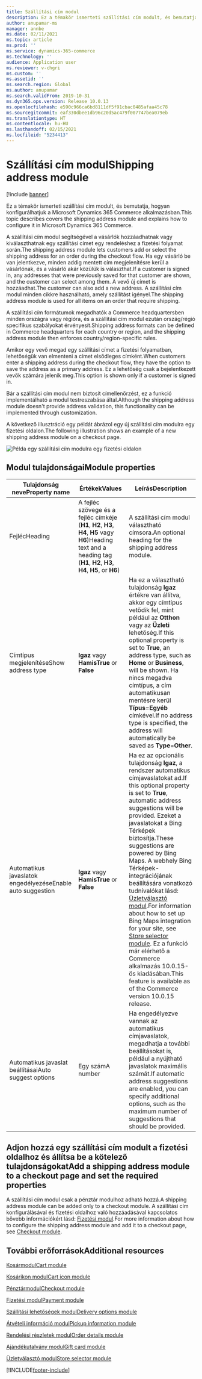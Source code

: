```yaml
---
title: Szállítási cím modul
description: Ez a témakör ismerteti szállítási cím modult, és bemutatja, hogyan konfigurálhatjuk a Microsoft Dynamics 365 Commerce alkalmazásban.
author: anupamar-ms
manager: annbe
ms.date: 02/11/2021
ms.topic: article
ms.prod: ''
ms.service: dynamics-365-commerce
ms.technology: ''
audience: Application user
ms.reviewer: v-chgri
ms.custom: ''
ms.assetid: ''
ms.search.region: Global
ms.author: anupamar
ms.search.validFrom: 2019-10-31
ms.dyn365.ops.version: Release 10.0.13
ms.openlocfilehash: e590c966ca6bd8111df5f91cbac0485afaa45c78
ms.sourcegitcommit: eaf330dbee1db96c20d5ac479f007747bea079eb
ms.translationtype: HT
ms.contentlocale: hu-HU
ms.lasthandoff: 02/15/2021
ms.locfileid: "5234413"
---
```

# <a name="shipping-address-module"></a><span data-ttu-id="9a66e-103">Szállítási cím modul</span><span class="sxs-lookup"><span data-stu-id="9a66e-103">Shipping address module</span></span>

[!include [banner](includes/banner.md)]

<span data-ttu-id="9a66e-104">Ez a témakör ismerteti szállítási cím modult, és bemutatja, hogyan konfigurálhatjuk a Microsoft Dynamics 365 Commerce alkalmazásban.</span><span class="sxs-lookup"><span data-stu-id="9a66e-104">This topic describes covers the shipping address module and explains how to configure it in Microsoft Dynamics 365 Commerce.</span></span>

<span data-ttu-id="9a66e-105">A szállítási cím modul segítségével a vásárlók hozzáadhatnak vagy kiválaszthatnak egy szállítási címet egy rendeléshez a fizetési folyamat során.</span><span class="sxs-lookup"><span data-stu-id="9a66e-105">The shipping address module lets customers add or select the shipping address for an order during the checkout flow.</span></span> <span data-ttu-id="9a66e-106">Ha egy vásárló be van jelentkezve, minden addig mentett cím megjelenítésre kerül a vásárlónak, és a vásárló akár közülük is választhat.</span><span class="sxs-lookup"><span data-stu-id="9a66e-106">If a customer is signed in, any addresses that were previously saved for that customer are shown, and the customer can select among them.</span></span> <span data-ttu-id="9a66e-107">A vevő új címet is hozzáadhat.</span><span class="sxs-lookup"><span data-stu-id="9a66e-107">The customer can also add a new address.</span></span> <span data-ttu-id="9a66e-108">A szállítási cím modul minden cikkre használható, amely szállítást igényel.</span><span class="sxs-lookup"><span data-stu-id="9a66e-108">The shipping address module is used for all items on an order that require shipping.</span></span>

<span data-ttu-id="9a66e-109">A szállítási cím formátumok megadhatók a Commerce headquartersben minden országra vagy régióra, és a szállítási cím modul ezután ország/régió specifikus szabályokat érvényesít.</span><span class="sxs-lookup"><span data-stu-id="9a66e-109">Shipping address formats can be defined in Commerce headquarters for each country or region, and the shipping address module then enforces country/region-specific rules.</span></span>

<span data-ttu-id="9a66e-110">Amikor egy vevő megad egy szállítási címet a fizetési folyamatban, lehetőségük van elmenteni a címet elsődleges címként.</span><span class="sxs-lookup"><span data-stu-id="9a66e-110">When customers enter a shipping address during the checkout flow, they have the option to save the address as a primary address.</span></span> <span data-ttu-id="9a66e-111">Ez a lehetőség csak a bejelentkezett vevők számára jelenik meg.</span><span class="sxs-lookup"><span data-stu-id="9a66e-111">This option is shown only if a customer is signed in.</span></span>

<span data-ttu-id="9a66e-112">Bár a szállítási cím modul nem biztosít címellenőrzést, ez a funkció implementálható a modul testreszabása által.</span><span class="sxs-lookup"><span data-stu-id="9a66e-112">Although the shipping address module doesn't provide address validation, this functionality can be implemented through customization.</span></span>

<span data-ttu-id="9a66e-113">A következő illusztráció egy példát ábrázol egy új szállítási cím modulra egy fizetési oldalon.</span><span class="sxs-lookup"><span data-stu-id="9a66e-113">The following illustration shows an example of a new shipping address module on a checkout page.</span></span>

![Példa egy szállítási cím modulra egy fizetési oldalon](./media/ecommerce-shippingaddress.PNG)

## <a name="module-properties"></a><span data-ttu-id="9a66e-115">Modul tulajdonságai</span><span class="sxs-lookup"><span data-stu-id="9a66e-115">Module properties</span></span>

| <span data-ttu-id="9a66e-116">Tulajdonság neve</span><span class="sxs-lookup"><span data-stu-id="9a66e-116">Property name</span></span> | <span data-ttu-id="9a66e-117">Értékek</span><span class="sxs-lookup"><span data-stu-id="9a66e-117">Values</span></span> | <span data-ttu-id="9a66e-118">Leírás</span><span class="sxs-lookup"><span data-stu-id="9a66e-118">Description</span></span> |
|---------------|--------|-------------|
| <span data-ttu-id="9a66e-119">Fejléc</span><span class="sxs-lookup"><span data-stu-id="9a66e-119">Heading</span></span> | <span data-ttu-id="9a66e-120">A fejléc szövege és a fejléc címkéje (**H1**, **H2**, **H3**, **H4**, **H5** vagy **H6**)</span><span class="sxs-lookup"><span data-stu-id="9a66e-120">Heading text and a heading tag (**H1**, **H2**, **H3**, **H4**, **H5**, or **H6**)</span></span> | <span data-ttu-id="9a66e-121">A szállítási cím modul választható címsora.</span><span class="sxs-lookup"><span data-stu-id="9a66e-121">An optional heading for the shipping address module.</span></span> |
| <span data-ttu-id="9a66e-122">Címtípus megjelenítése</span><span class="sxs-lookup"><span data-stu-id="9a66e-122">Show address type</span></span> | <span data-ttu-id="9a66e-123">**Igaz** vagy **Hamis**</span><span class="sxs-lookup"><span data-stu-id="9a66e-123">**True** or **False**</span></span> | <span data-ttu-id="9a66e-124">Ha ez a választható tulajdonság **Igaz** értékre van állítva, akkor egy címtípus vetődik fel, mint például az **Otthon** vagy az **Üzleti** lehetőség.</span><span class="sxs-lookup"><span data-stu-id="9a66e-124">If this optional property is set to **True**, an address type, such as **Home** or **Business**, will be shown.</span></span> <span data-ttu-id="9a66e-125">Ha nincs megadva címtípus, a cím automatikusan mentésre kerül **Típus**=**Egyéb** címkével.</span><span class="sxs-lookup"><span data-stu-id="9a66e-125">If no address type is specified, the address will automatically be saved as **Type**=**Other**.</span></span> |
| <span data-ttu-id="9a66e-126">Automatikus javaslatok engedélyezése</span><span class="sxs-lookup"><span data-stu-id="9a66e-126">Enable auto suggestion</span></span>| <span data-ttu-id="9a66e-127">**Igaz** vagy **Hamis**</span><span class="sxs-lookup"><span data-stu-id="9a66e-127">**True** or **False**</span></span> | <span data-ttu-id="9a66e-128">Ha ez az opcionális tulajdonság **Igaz**, a rendszer automatikus címjavaslatokat ad.</span><span class="sxs-lookup"><span data-stu-id="9a66e-128">If this optional property is set to **True**, automatic address suggestions will be provided.</span></span> <span data-ttu-id="9a66e-129">Ezeket a javaslatokat a Bing Térképek biztosítja.</span><span class="sxs-lookup"><span data-stu-id="9a66e-129">These suggestions are powered by Bing Maps.</span></span> <span data-ttu-id="9a66e-130">A webhely Bing Térképek-integrációjának beállítására vonatkozó tudnivalókat lásd: [Üzletválasztó modul](store-selector.md).</span><span class="sxs-lookup"><span data-stu-id="9a66e-130">For information about how to set up Bing Maps integration for your site, see [Store selector module](store-selector.md).</span></span> <span data-ttu-id="9a66e-131">Ez a funkció már elérhető a Commerce alkalmazás 10.0.15-ös kiadásában.</span><span class="sxs-lookup"><span data-stu-id="9a66e-131">This feature is available as of the Commerce version 10.0.15 release.</span></span>|
|<span data-ttu-id="9a66e-132">Automatikus javaslat beállításai</span><span class="sxs-lookup"><span data-stu-id="9a66e-132">Auto suggest options</span></span>| <span data-ttu-id="9a66e-133">Egy szám</span><span class="sxs-lookup"><span data-stu-id="9a66e-133">A number</span></span>| <span data-ttu-id="9a66e-134">Ha engedélyezve vannak az automatikus címjavaslatok, megadhatja a további beállításokat is, például a nyújtható javaslatok maximális számát.</span><span class="sxs-lookup"><span data-stu-id="9a66e-134">If automatic address suggestions are enabled, you can specify additional options, such as the maximum number of suggestions that should be provided.</span></span>|

## <a name="add-a-shipping-address-module-to-a-checkout-page-and-set-the-required-properties"></a><span data-ttu-id="9a66e-135">Adjon hozzá egy szállítási cím modult a fizetési oldalhoz és állítsa be a kötelező tulajdonságokat</span><span class="sxs-lookup"><span data-stu-id="9a66e-135">Add a shipping address module to a checkout page and set the required properties</span></span>

<span data-ttu-id="9a66e-136">A szállítási cím modul csak a pénztár modulhoz adható hozzá.</span><span class="sxs-lookup"><span data-stu-id="9a66e-136">A shipping address module can be added only to a checkout module.</span></span> <span data-ttu-id="9a66e-137">A szállítási cím konfigurálásával és fizetési oldalhoz való hozzáadásával kapcsolatos bővebb információkért lásd: [Fizetési modul](add-checkout-module.md).</span><span class="sxs-lookup"><span data-stu-id="9a66e-137">For more information about how to configure the shipping address module and add it to a checkout page, see [Checkout module](add-checkout-module.md).</span></span>

## <a name="additional-resources"></a><span data-ttu-id="9a66e-138">További erőforrások</span><span class="sxs-lookup"><span data-stu-id="9a66e-138">Additional resources</span></span>

[<span data-ttu-id="9a66e-139">Kosármodul</span><span class="sxs-lookup"><span data-stu-id="9a66e-139">Cart module</span></span>](add-cart-module.md)

[<span data-ttu-id="9a66e-140">Kosárikon modul</span><span class="sxs-lookup"><span data-stu-id="9a66e-140">Cart icon module</span></span>](cart-icon-module.md)

[<span data-ttu-id="9a66e-141">Pénztármodul</span><span class="sxs-lookup"><span data-stu-id="9a66e-141">Checkout module</span></span>](add-checkout-module.md)

[<span data-ttu-id="9a66e-142">Fizetési modul</span><span class="sxs-lookup"><span data-stu-id="9a66e-142">Payment module</span></span>](payment-module.md)

[<span data-ttu-id="9a66e-143">Szállítási lehetőségek modul</span><span class="sxs-lookup"><span data-stu-id="9a66e-143">Delivery options module</span></span>](delivery-options-module.md)

[<span data-ttu-id="9a66e-144">Átvételi információ modul</span><span class="sxs-lookup"><span data-stu-id="9a66e-144">Pickup information module</span></span>](pickup-info-module.md)

[<span data-ttu-id="9a66e-145">Rendelési részletek modul</span><span class="sxs-lookup"><span data-stu-id="9a66e-145">Order details module</span></span>](order-confirmation-module.md)

[<span data-ttu-id="9a66e-146">Ajándékutalvány modul</span><span class="sxs-lookup"><span data-stu-id="9a66e-146">Gift card module</span></span>](add-giftcard.md)

[<span data-ttu-id="9a66e-147">Üzletválasztó modul</span><span class="sxs-lookup"><span data-stu-id="9a66e-147">Store selector module</span></span>](store-selector.md)


[!INCLUDE[footer-include](../includes/footer-banner.md)]